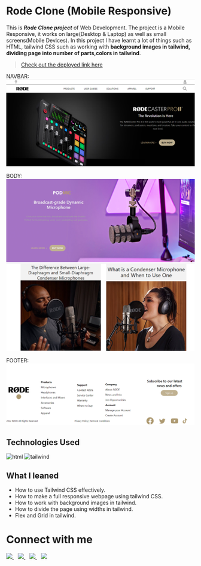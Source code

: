 # Rode Clone (Mobile Responsive)

This is _**Rode Clone project**_ of Web Development. The project is a Mobile Responsive, it works on large(Desktop & Laptop) as well as small screens(Mobile Devices). In this project I have learnt a lot of things such as HTML, tailwind CSS such as working with **background images in tailwind, dividing page into number of parts,colors in tailwind**.

> [Check out the deployed link here](https://rode-clone-by-noman.vercel.app/)

NAVBAR:
![Project rode](/sc/nav.PNG "proj rode image")

BODY:
![Project rode](/sc/body1.PNG)
![Project rode](/sc/body2.PNG)

FOOTER:
![Project rode](/sc/foot.PNG )

## Technologies Used

![html](https://www.vectorlogo.zone/logos/w3_html5/w3_html5-icon.svg "html logo")
![tailwind](https://www.vectorlogo.zone/logos/tailwindcss/tailwindcss-icon.svg)


## What I leaned

- How to use Tailwind CSS effectively.
- How to make a full responsive webpage using tailwind CSS.
- How to work with background images in tailwind.
- How to divide the page using widths in tailwind.
- Flex and Grid in tailwind.



# Connect with me

   <a href="https://www.linkedin.com/in/mughninoman97/" >
    <img width="30px" src="https://www.vectorlogo.zone/logos/linkedin/linkedin-icon.svg" />
  </a>&ensp;
  <a href="https://twitter.com/mughninoman97">
    <img width="30px" src="https://www.vectorlogo.zone/logos/twitter/twitter-official.svg" />
  </a>&ensp;
  <a href="https://www.instagram.com/mughninoman97/">
    <img width="30px" src="https://www.vectorlogo.zone/logos/instagram/instagram-icon.svg" />
  </a>&ensp;
  <a href="https://abdulmughninoman.hashnode.dev/">
  <img width="30px" src="https://cdn.hashnode.com/res/hashnode/image/upload/v1611902473383/CDyAuTy75.png?auto=compress" />
  </a>
